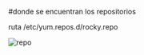 #donde se encuentran los repositorios

ruta /etc/yum.repos.d/rocky.repo

![repo](https://user-images.githubusercontent.com/114906901/217329179-fbc531a6-9d4b-4a43-93b1-8382fada80e4.PNG)

